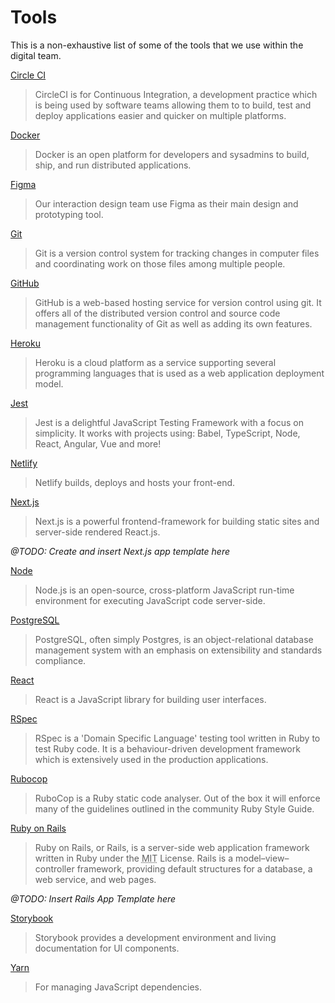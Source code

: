 # Tools

This is a non-exhaustive list of some of the tools that we use within the digital team.

[Circle CI](https://circleci.com/)

> CircleCI is for Continuous Integration, a development practice which is being used by software teams allowing them to to build, test and deploy applications easier and quicker on multiple platforms.

[Docker](https://www.docker.com/)

> Docker is an open platform for developers and sysadmins to build, ship, and run distributed applications.

[Figma](https://figma.com/)

> Our interaction design team use Figma as their main design and prototyping tool.

[Git](https://www.atlassian.com/git/tutorials/what-is-git)

> Git is a version control system for tracking changes in computer files and coordinating work on those files among multiple people.

[GitHub](https://github.com/)

> GitHub is a web-based hosting service for version control using git. It offers all of the distributed version control and source code management functionality of Git as well as adding its own features.

[Heroku](https://heroku.com)

> Heroku is a cloud platform as a service supporting several programming languages that is used as a web application deployment model.

[Jest](https://jestjs.io/en/)

> Jest is a delightful JavaScript Testing Framework with a focus on simplicity. It works with projects using: Babel, TypeScript, Node, React, Angular, Vue and more!

[Netlify](https://www.netlify.com/)

> Netlify builds, deploys and hosts your front-end.

[Next.js](https://nextjs.org/)

> Next.js is a powerful frontend-framework for building static sites and server-side rendered React.js.

_@TODO: Create and insert Next.js app template here_

[Node](https://nodejs.org/en/)

> Node.js is an open-source, cross-platform JavaScript run-time environment for executing JavaScript code server-side.

[PostgreSQL](https://www.postgresql.org/)

> PostgreSQL, often simply Postgres, is an object-relational database management system with an emphasis on extensibility and standards compliance.

[React](https://reactjs.org/)

> React is a JavaScript library for building user interfaces.

[RSpec](http://rspec.info/)

> RSpec is a 'Domain Specific Language' testing tool written in Ruby to test Ruby code. It is a behaviour-driven development framework which is extensively used in the production applications.

[Rubocop](https://github.com/bbatsov/rubocop)

> RuboCop is a Ruby static code analyser. Out of the box it will enforce many of the guidelines outlined in the community Ruby Style Guide.

[Ruby on Rails](http://rubyonrails.org/)

> Ruby on Rails, or Rails, is a server-side web application framework written in Ruby under the <abbr title="Massachusetts Institute of Technology">MIT</abbr> License. Rails is a model–view–controller framework, providing default structures for a database, a web service, and web pages.

_@TODO: Insert Rails App Template here_

[Storybook](https://storybook.js.org/)

> Storybook provides a development environment and living documentation for UI components.

[Yarn](https://yarnpkg.com/en/)

> For managing JavaScript dependencies.
